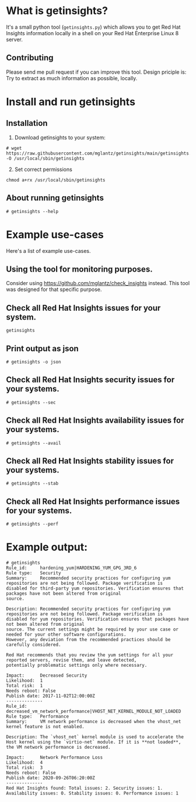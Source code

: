 # What is getinsights?
It's a small python tool (``getinsights.py``) which allows you to get Red Hat Insights information locally in a shell on your Red Hat Enterprise Linux 8 server.

## Contributing
Please send me pull request if you can improve this tool. Design priciple is: Try to extract as much information as possible, locally.

# Install and run getinsights

## Installation
1) Download getinsights to your system:
```
# wget https://raw.githubusercontent.com/mglantz/getinsights/main/getinsights.py -O /usr/local/sbin/getinsights
```
2) Set correct permissions
```
chmod a+rx /usr/local/sbin/getinsights
```

## About running getinsights

```
# getinsights --help
```

# Example use-cases
Here's a list of example use-cases.

## Using the tool for monitoring purposes.
Consider using https://github.com/mglantz/check_insights instead. This tool was designed for that specific purpose.

## Check all Red Hat Insights issues for your system.

```
getinsights
```

## Print output as json
```
# getinsights -o json
```

## Check all Red Hat Insights security issues for your systems.

```
# getinsights --sec
```


## Check all Red Hat Insights availability issues for your systems.

```
# getinsights --avail
```

## Check all Red Hat Insights stability issues for your systems.

```
# getinsights --stab
```

## Check all Red Hat Insights performance issues for your systems.

```
# getinsights --perf
```

# Example output:

```
# getinsights
Rule_id:     hardening_yum|HARDENING_YUM_GPG_3RD_6
Rule type:   Security
Summary:     Recommended security practices for configuring yum repositories are not being followed. Package verification is
disabled for third-party yum repositories. Verification ensures that packages have not been altered from original
source.

Description: Recommended security practices for configuring yum repositories are not being followed. Package verification is
disabled for yum repositories. Verification ensures that packages have not been altered from original
source. The current settings might be required by your use case or needed for your other software configurations.
However, any deviation from the recommended practices should be carefully considered.

Red Hat recommends that you review the yum settings for all your reported servers, revise them, and leave detected,
potentially problematic settings only where necessary.

Impact:      Decreased Security
Likelihood:  1
Total risk:  1
Needs reboot: False
Publish date: 2017-11-02T12:00:00Z
--------------
Rule_id:     decreased_vm_network_performance|VHOST_NET_KERNEL_MODULE_NOT_LOADED
Rule type:   Performance
Summary:     VM network performance is decreased when the vhost_net kernel feature is not enabled.

Description: The `vhost_net` kernel module is used to accelerate the Host kernel using the `virtio-net` module. If it is **not loaded**, the VM network performance is decreased.

Impact:      Network Performance Loss
Likelihood:  4
Total risk:  3
Needs reboot: False
Publish date: 2020-09-26T06:20:00Z
--------------
Red Hat Insights found: Total issues: 2. Security issues: 1. Availability issues: 0. Stability issues: 0. Performance issues: 1
```
